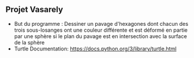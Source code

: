 ## Projet Vasarely
* But du programme :
Dessiner un pavage d'hexagones dont chacun des trois sous-losanges ont une couleur différente et est déformé en partie par une sphère si le plan du pavage est en intersection avec la surface de la sphère
[](vasarely.png)
* Turtle Documentation: https://docs.python.org/3/library/turtle.html
